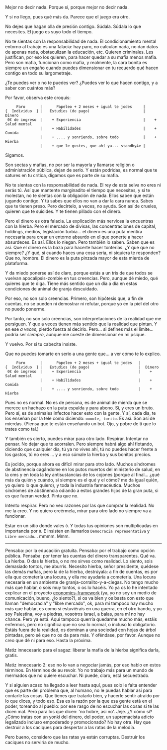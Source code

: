Mejor no decir nada. Porque sí, porque mejor no decir nada.

Y si no llego, pues qué más da. Parece que el juego era otro.

No dejes que hagan olla de presión contigo. Súdala. Súdala lo que necesites. El juego es suyo todo el tiempo.

No te sientas con la responsabilidad de nada. El condicionamiento mental entorno al trabajo es una falacia: hay paro, no calculan nada, no dan datos de apenas nada, obstaculizan la educación, etc. Quieren criminales. Les justifican, por eso los quieren, para hacer quedar a su mafia menos mafia. Pero son mafia, funcionan como mafia, y realmente, la cara bonita es siempre un engaño cuando puedes dimensionar en tu recuerdo qué hacen contigo en todo su largometraje.

¿Te puedes ver o no te puedes ver? ¿Puedes ver lo que hacen contigo, y a saber con cuántos más?

Por favor, observa este croquis:

```
     Paro       |      Papeleo + 2 meses + igual te jodes     |
{  Individuo  } |   Estudios (de pago)                        |  Dinero
 0€ de ingreso  |    + Experiencia                            |    + Salud mental
                |    + Habilidades                            |    + Comida
                |    + .... y sonriendo, sobre todo           |    + Hierba
                |    + que le gustes, que ahí ya... standby4e |
```

Sigamos.

Son sectas y mafias, no por ser la mayoría y llamarse religión o administración pública, dejan de serlo. Y están podridas, es normal que te satures en tu crítica, digamos que es parte de su mafia.

No te sientas con la responsabilidad de nada. El rey de esta selva no eres ni serás tú. Así que mantente marginadito el tiempo que necesites, y si te molestan, no te sientas con la obligación de nada. Ellos saben que están jugando contigo. Y tú sabes que ellos no van a dar la cara nunca. Sabes que te tienen preso. Pero decírtelo, a veces, no ayuda. Son así de crueles, quieren que te suicides. Y te tienen pillado con el dinero.

Pero el dinero es otra falacia. La explicación más nerviosa la encuentras con la hierba. Pero el mercado de divisas, las concentraciones de capital, holdings, medios, legislación turbia... el dinero es una puta mentira necesaria para crear un entorno absurdo en el que ponerte a hacer absurdeces. Es así. Ellos lo niegan. Pero también lo saben. Saben que es así. Que el dinero es la baza para hacerte hacer tonterías. ¿Y qué que no siempre? ¿Y qué, si cuando haces una cosa seria, ni siquiera te responden? Que no, hombre. El dinero es la puta pinzada mayor de esta mierda de plataforma.

Y da miedo ponerse así de claro, porque estás a un tris de que todos se vuelvan apocalipsis-zombie en tus creencias. Pero, aunque dé miedo, qué quieres que te diga. Tiene más sentido que un día a día en estas condiciones de animal de granja descuidado.

Por eso, no son solo creencias. Primero, son hipótesis que, a fin de cuentas, no se pueden ni demostrar ni refutar, porque yo en la piel del otro no puedo ponerme.

Por tanto, no son solo creencias, son interpretaciones de la realidad que me persiguen. Y que a veces tienen más sentido que la realidad que pintan. Y en ese *a veces*, pierdo fuerza al decirlo. Pero... si defines más el límite... podría ser *siempre*, aunque me cueste de dimensionar en mi psique.



Y vuelvo. Por si tu cabecita insiste.

Que no puedes tomarte en serio a una gente que... a ver cómo te lo explico.

```
     Paro       |      Papeleo + 2 meses + igual te jodes   |
{  Individuo  } |   Estudios (de pago)                      |  Dinero
 0€ de ingreso  |    + Experiencia                          |    + Salud mental
                |    + Habilidades                          |    + Comida
                |    + .... y sonriendo, sobre todo         |    + Hierba
```

Pues no es normal. No es de persona, es de animal de mierda que se merece un hachazo en la puta espalda y para abono. Sí, y eres un bruto. Pero sí, es de animales infectos hacer esto con la gente. Y sí, cada día, te los enseñan por la tele como diciendo: `oooole, torito`. Es así. Son así de mierdas.
(Piensa que te están enseñando un bot. Ojo, y pobre de ti que lo trates como tal.)

Y también es cierto, puedes mirar para otro lado. Respirar. Intentar no pensar. No dejar que te acorralen. Pero siempre habrá algo ahí flotando, diciendo que cualquier día, tú ya no vives ahí, tú no puedes hacer frente a los gastos, tú no eres ... y a eso súmale la hierba y sus bonitos precios.

Es jodido, porque ahora es difícil mirar para otro lado. Muchos síndromes de abstinencia cagándome en los putos muertos del ministerio de salud, en la oms y en toda la ley antisustancias de los cojones (porque al final... ¿qué más da quién y cuándo, si siempre es el qué y el cómo? me da igual quién, yo quiero lo que quiero), y toda la industria farmacéutica. Muchos síndromes de abstinencia odiando a estos grandes hijos de la gran puta, si es que fueran verdad. Pinta que no.

Intento respirar. Pero no veo razones por las que comprar la realidad. No me la creo. Y no quiero creérmela, mirar para otro lado no siempre va a funcionar.

Estar en un sitio donde vales `0`. Y todas tus opiniones son multiplicadas en importancia por `0`. E insisten en llamarlos `Democracia representativa` y `Libre mercado`... mmmm. Mmm.

-----

Pensaba: por la educación gratuita. Pensaba: por el trabajo como opción pública. Pensaba: por tener las cuentas del dinero transparentes. Qué va. La hierba. O das la hierba, o no me sirves como realidad. Lo siento, sois demasiado tontos, me aburrís. Necesito hierba, señor presidente, quédese las demás mafias, pero la de la hierba, destrúyala: a fin de cuentas, es por ella que cometería una locura, y ella me ayudaría a cometerla. Una locura necesaria en un ambiente de granja-corralito-y-a-ciegas. No tengo mucho más que hablar, o sois muy tontos, o os lo hacéis. Yo ya os lo he intentado explicar en el proyecto [economics-framework](https://github.com/allnulled/economics-framework) (ya, yo no soy un medio de comunicación, bueno, ¿lo siento?), si os va bien y os basta con esto que llaman "democracia" y "libre mercado", ok, para mí tampoco hay mucho más que hablar, es como si estuviérais en una guerra, en el otro bando, y yo soy Palestina, voy a piedras, vosotros Israel, a balas, para mí no hay chance. Pero ya está. Aquí tampoco querría quedarme mucho más, estáis enfermos, pero no significa que no sea lo normal, o incluso lo obligatorio. Estáis fuera de la realidad, os dominan a una sociedad con hojas de árbol pintadas, pero sé que no os da para más. Y oféndase, por favor. Aunque no creo que dé ni para eso. Hasta la próxima.

Matiz innecesario para el sagaz: liberar la mafia de la hierba significa darla, gratis.

Matiz innecesario 2: eso no lo van a negociar jamás, por eso hablo en estos términos. En términos de au revoir. Yo no trabajo más para un mundo de mermados que no quiere escuchar. Ni puede, claro, está secuestrado.

Y si alguien acaso ha llegado a leer hasta aquí, pues solo le falta entender que es parte del problema que, al humano, no le puedas hablar así para contarle las cosas. Que tienes que tratarlo bien, y hacerle sentir atraído por lo que dices, y todo eso. Esa es la razón por la que esa gente está en el poder, toreando al pueblo: por ese rasgo de no escuchar las cosas si te las dicen mal. Pero para los que dicen: 'no hobre, asi no'. Jeje. ¿Y cómo sí? ¿Cómo tratas con un yonki del dinero, del poder, un supremacista adicto legalizado incluso empoderado y promocionado? No hay otra. Hay que destruir a los caciques para despertar a las ratas de la melodía.

Pero bueno, considero que las ratas ya están corruptas. Destruir los caciques no serviría de mucho.
